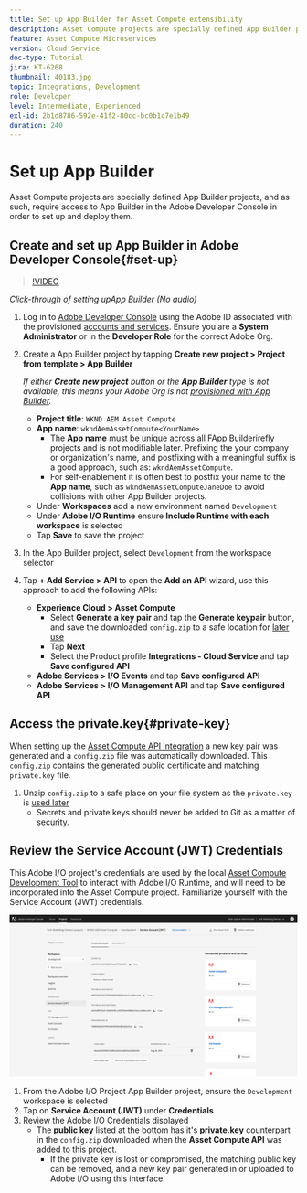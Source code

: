 ```yaml
---
title: Set up App Builder for Asset Compute extensibility
description: Asset Compute projects are specially defined App Builder projects, and as such, require access to App Builder in the Adobe Developer Console in order to set up and deploy them.
feature: Asset Compute Microservices
version: Cloud Service
doc-type: Tutorial
jira: KT-6268
thumbnail: 40183.jpg
topic: Integrations, Development
role: Developer
level: Intermediate, Experienced
exl-id: 2b1d8786-592e-41f2-80cc-bc0b1c7e1b49
duration: 240
---
```

# Set up App Builder

Asset Compute projects are specially defined App Builder projects, and as such, require access to App Builder in the Adobe Developer Console in order to set up and deploy them.

## Create and set up App Builder in Adobe Developer Console{#set-up}

>[!VIDEO](https://video.tv.adobe.com/v/40183?quality=12&learn=on)

_Click-through of setting upApp Builder (No audio)_

1. Log in to [Adobe Developer Console](https://console.adobe.io) using the Adobe ID associated with the provisioned [accounts and services](./accounts-and-services.md). Ensure you are a __System Administrator__ or in the __Developer Role__ for the correct Adobe Org.
1. Create a App Builder project by tapping __Create new project > Project from template > App Builder__

    _If either __Create new project__ button or the __App Builder__ type is not available, this means your Adobe Org is not [provisioned with App Builder](#request-adobe-project-app-builder)._
    
    + __Project title__: `WKND AEM Asset Compute`
    + __App name__: `wkndAemAssetCompute<YourName>`
        + The __App name__ must be unique across all FApp Builderirefly projects and is not modifiable later. Prefixing the your company or organization's name, and postfixing with a meaningful suffix is a good approach, such as: `wkndAemAssetCompute`.
        + For self-enablement it is often best to postfix your name to the __App name__, such as `wkndAemAssetComputeJaneDoe` to avoid collisions with other App Builder projects.
    + Under __Workspaces__ add a new environment named `Development`
    + Under __Adobe I/O Runtime__ ensure __Include Runtime with each workspace__ is selected
    + Tap __Save__ to save the project
1. In the App Builder project, select `Development` from the workspace selector
1. Tap __+ Add Service > API__ to open the __Add an API__ wizard, use this approach to add the following APIs:

    + __Experience Cloud > Asset Compute__
        + Select __Generate a key pair__ and tap the __Generate keypair__ button, and save the downloaded `config.zip` to a safe location for [later use](#private-key)
        + Tap __Next__
        + Select the Product profile __Integrations - Cloud Service__ and tap __Save configured API__
    + __Adobe Services > I/O Events__ and tap __Save configured API__
    + __Adobe Services > I/O Management API__ and tap __Save configured API__

## Access the private.key{#private-key}

When setting up the [Asset Compute API integration](#set-up) a new key pair was generated and a `config.zip` file was automatically downloaded. This `config.zip` contains the generated public certificate and matching `private.key` file. 

1. Unzip `config.zip` to a safe place on your file system as the `private.key` is [used later](../develop/environment-variables.md)
    + Secrets and private keys should never be added to Git as a matter of security.

## Review the Service Account (JWT) Credentials

This Adobe I/O project's credentials are used by the local [Asset Compute Development Tool](../develop/development-tool.md) to interact with Adobe I/O Runtime, and will need to be incorporated into the Asset Compute project. Familiarize yourself with the Service Account (JWT) credentials.

![Adobe Developer Service Account credentials](./assets/app-builder/service-account.png)

1. From the Adobe I/O Project App Builder project, ensure the `Development` workspace is selected
1. Tap on __Service Account (JWT)__ under __Credentials__ 
1. Review the Adobe I/O Credentials displayed
    + The __public key__ listed at the bottom has it's __private.key__ counterpart in the `config.zip` downloaded when the __Asset Compute API__ was added to this project.
        + If the private key is lost or compromised, the matching public key can be removed, and a new key pair generated in or uploaded to Adobe I/O using this interface.
